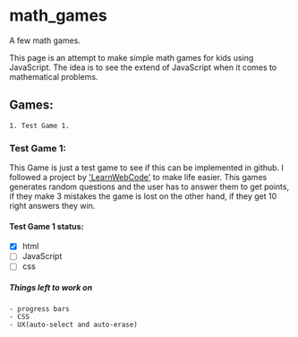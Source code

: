 # math_games
A few math games.

This page is an attempt to make simple math games for kids using JavaScript. The idea is to see the extend of JavaScript when it comes to mathematical problems.

## Games:
    1. Test Game 1.


### Test Game 1:
This Game is just a test game to see if this can be implemented in github. I followed a project by ['LearnWebCode'](https://codepen.io/learnwebcode/pen/mdPMBjL) to make life easier. This games generates random questions and the user has to answer them to get points, if they make 3 mistakes the game is lost on the other hand, if they get 10 right answers they win.

#### Test Game 1 status:
   - [x] html
   - [ ] JavaScript
   - [ ] css

##### Things left to work on
    - progress bars
    - CSS
    - UX(auto-select and auto-erase)
